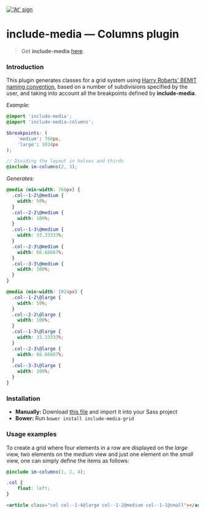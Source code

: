 <a href="http://include-media.com">!['At' sign](http://include-media.com/assets/images/logo.png)</a>

# include-media — Columns plugin

> Get **include-media** [here](https://github.com/eduardoboucas/include-media).

### Introduction

This plugin generates classes for a grid system using [Harry Roberts' BEMIT naming convention](http://csswizardry.com/2015/08/bemit-taking-the-bem-naming-convention-a-step-further/), based on a number of subdivisions specified by the user, and taking into account all the breakpoints defined by **include-media**.

*Example:*

```scss
@import 'include-media';
@import 'include-media-columns';

$breakpoints: (
    'medium': 768px,
    'large': 1024px
);

// Dividing the layout in halves and thirds
@include im-columns(2, 3);
```

*Generates:*

```css
@media (min-width: 768px) {
  .col--1-2\@medium {
    width: 50%;
  }
  .col--2-2\@medium {
    width: 100%;
  }
  .col--1-3\@medium {
    width: 33.33333%;
  }
  .col--2-3\@medium {
    width: 66.66667%;
  }
  .col--3-3\@medium {
    width: 100%;
  }
}

@media (min-width: 1024px) {
  .col--1-2\@large {
    width: 50%;
  }
  .col--2-2\@large {
    width: 100%;
  }
  .col--1-3\@large {
    width: 33.33333%;
  }
  .col--2-3\@large {
    width: 66.66667%;
  }
  .col--3-3\@large {
    width: 100%;
  }
}
```

### Installation

- **Manually:** Download [this file](https://raw.githubusercontent.com/eduardoboucas/include-media-grid/master/_include-media-grid.scss) and import it into your Sass project
- **Bower:** Run `bower install include-media-grid`


### Usage examples

To create a grid where four elements in a row are displayed on the *large* view, two elements on the *medium* view and just one element on the *small* view, one can simply define the items as follows:

```scss
@include im-columns(1, 2, 4);

.col {
    float: left;
}
```

```html
<article class="col col--1-4@large col--1-2@medium col--1-1@small"></article>
```

